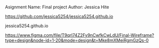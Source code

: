 Asignment Name: Final project
Author: Jessica Hite



https://github.com/jessica5254/jessica5254.github.io


jessica5254.github.io

https://www.figma.com/file/T9qrl74Z2Fv9nCwfkCwLdU/Final-Wireframe?type=design&node-id=1-20&mode=design&t=Mke8mXMeiRgmGzQs-0

